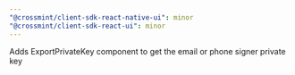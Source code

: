 ```yaml
---
"@crossmint/client-sdk-react-native-ui": minor
"@crossmint/client-sdk-react-ui": minor
---
```


Adds ExportPrivateKey component to get the email or phone signer private key
